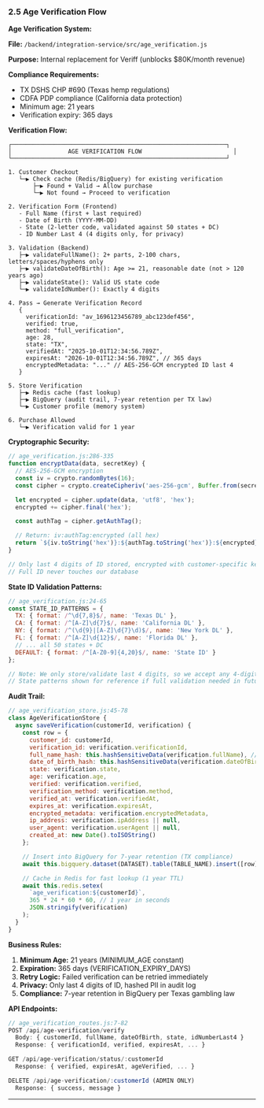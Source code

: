 ### 2.5 Age Verification Flow

**Age Verification System:**

**File:** `/backend/integration-service/src/age_verification.js`

**Purpose:** Internal replacement for Veriff (unblocks $80K/month revenue)

**Compliance Requirements:**

- TX DSHS CHP #690 (Texas hemp regulations)
- CDFA PDP compliance (California data protection)
- Minimum age: 21 years
- Verification expiry: 365 days

**Verification Flow:**

```
┌─────────────────────────────────────────────────────────────┐
│                AGE VERIFICATION FLOW                          │
└─────────────────────────────────────────────────────────────┘

1. Customer Checkout
   └─▶ Check cache (Redis/BigQuery) for existing verification
       ├─▶ Found + Valid → Allow purchase
       └─▶ Not found → Proceed to verification

2. Verification Form (Frontend)
   - Full Name (first + last required)
   - Date of Birth (YYYY-MM-DD)
   - State (2-letter code, validated against 50 states + DC)
   - ID Number Last 4 (4 digits only, for privacy)

3. Validation (Backend)
   ├─▶ validateFullName(): 2+ parts, 2-100 chars, letters/spaces/hyphens only
   ├─▶ validateDateOfBirth(): Age >= 21, reasonable date (not > 120 years ago)
   ├─▶ validateState(): Valid US state code
   └─▶ validateIdNumber(): Exactly 4 digits

4. Pass → Generate Verification Record
   {
     verificationId: "av_1696123456789_abc123def456",
     verified: true,
     method: "full_verification",
     age: 28,
     state: "TX",
     verifiedAt: "2025-10-01T12:34:56.789Z",
     expiresAt: "2026-10-01T12:34:56.789Z", // 365 days
     encryptedMetadata: "..." // AES-256-GCM encrypted ID last 4
   }

5. Store Verification
   ├─▶ Redis cache (fast lookup)
   ├─▶ BigQuery (audit trail, 7-year retention per TX law)
   └─▶ Customer profile (memory system)

6. Purchase Allowed
   └─▶ Verification valid for 1 year
```

**Cryptographic Security:**

```javascript
// age_verification.js:286-335
function encryptData(data, secretKey) {
  // AES-256-GCM encryption
  const iv = crypto.randomBytes(16);
  const cipher = crypto.createCipheriv('aes-256-gcm', Buffer.from(secretKey), iv);

  let encrypted = cipher.update(data, 'utf8', 'hex');
  encrypted += cipher.final('hex');

  const authTag = cipher.getAuthTag();

  // Return: iv:authTag:encrypted (all hex)
  return `${iv.toString('hex')}:${authTag.toString('hex')}:${encrypted}`;
}

// Only last 4 digits of ID stored, encrypted with customer-specific key
// Full ID never touches our database
```

**State ID Validation Patterns:**

```javascript
// age_verification.js:24-65
const STATE_ID_PATTERNS = {
  TX: { format: /^\d{7,8}$/, name: 'Texas DL' },
  CA: { format: /^[A-Z]\d{7}$/, name: 'California DL' },
  NY: { format: /^(\d{9}|[A-Z]\d{7}\d)$/, name: 'New York DL' },
  FL: { format: /^[A-Z]\d{12}$/, name: 'Florida DL' },
  // ... all 50 states + DC
  DEFAULT: { format: /^[A-Z0-9]{4,20}$/, name: 'State ID' }
};

// Note: We only store/validate last 4 digits, so we accept any 4-digit combo
// State patterns shown for reference if full validation needed in future
```

**Audit Trail:**

```javascript
// age_verification_store.js:45-78
class AgeVerificationStore {
  async saveVerification(customerId, verification) {
    const row = {
      customer_id: customerId,
      verification_id: verification.verificationId,
      full_name_hash: this.hashSensitiveData(verification.fullName), // SHA-256 hash
      date_of_birth_hash: this.hashSensitiveData(verification.dateOfBirth),
      state: verification.state,
      age: verification.age,
      verified: verification.verified,
      verification_method: verification.method,
      verified_at: verification.verifiedAt,
      expires_at: verification.expiresAt,
      encrypted_metadata: verification.encryptedMetadata,
      ip_address: verification.ipAddress || null,
      user_agent: verification.userAgent || null,
      created_at: new Date().toISOString()
    };

    // Insert into BigQuery for 7-year retention (TX compliance)
    await this.bigquery.dataset(DATASET).table(TABLE_NAME).insert([row]);

    // Cache in Redis for fast lookup (1 year TTL)
    await this.redis.setex(
      `age_verification:${customerId}`,
      365 * 24 * 60 * 60, // 1 year in seconds
      JSON.stringify(verification)
    );
  }
}
```

**Business Rules:**

1. **Minimum Age:** 21 years (MINIMUM_AGE constant)
2. **Expiration:** 365 days (VERIFICATION_EXPIRY_DAYS)
3. **Retry Logic:** Failed verification can be retried immediately
4. **Privacy:** Only last 4 digits of ID, hashed PII in audit log
5. **Compliance:** 7-year retention in BigQuery per Texas gambling law

**API Endpoints:**

```javascript
// age_verification_routes.js:7-82
POST /api/age-verification/verify
  Body: { customerId, fullName, dateOfBirth, state, idNumberLast4 }
  Response: { verificationId, verified, expiresAt, ... }

GET /api/age-verification/status/:customerId
  Response: { verified, expiresAt, ageVerified, ... }

DELETE /api/age-verification/:customerId (ADMIN ONLY)
  Response: { success, message }
```

---
